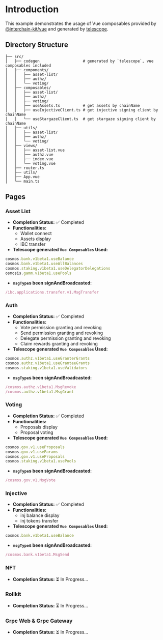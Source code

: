 # Introduction
This example demonstrates the usage of Vue composables provided by [@interchain-kit/vue](https://github.com/cosmology-tech/interchain-kit/tree/main/packages/vue) and generated by [telescope](https://github.com/cosmology-tech/telescope).
## Directory Structure
```
├── src/
│   ├── codegen                   # generated by `telescope`, vue composables included
│   ├── components/
│   │   ├── asset-list/
│   │   ├── authz/
│   │   └── voting/
│   ├── composables/
│   │   ├── asset-list/
│   │   ├── authz/
│   │   ├── voting/
│   │   ├── useAssets.ts          # get assets by chainName
│   │   ├── useInjectiveClient.ts # get injective signing client by chainName
│   │   └── useStargazeClient.ts  # get stargaze signing client by chainName
│   ├── utils/
│   │   ├── asset-list/
│   │   ├── authz/
│   │   └── voting/
│   ├── views/
│   │   ├── asset-list.vue
│   │   ├── authz.vue
│   │   ├── index.vue
│   │   └── voting.vue
│   ├── router.ts
│   ├── utils/
│   ├── App.vue
│   └── main.ts 
```
## Pages

### Asset List
- **Completion Status:** ✅ Completed  
- **Functionalities:**  
  - Wallet connect  
  - Assets display  
  - IBC transfer  
- **Telescope generated `Vue Composables` Used:**
```ts
cosmos.bank.v1beta1.useBalance
cosmos.bank.v1beta1.useAllBalances
cosmos.staking.v1beta1.useDelegatorDelegations
osmosis.gamm.v1beta1.usePools
```
- **`msgType`s been signAndBroadcasted:**
```ts
/ibc.applications.transfer.v1.MsgTransfer
```

### Auth
- **Completion Status:** ✅ Completed  
- **Functionalities:**  
  - Vote permission granting and revoking
  - Send permission granting and revoking
  - Delegate permission granting and revoking
  - Claim rewards granting and revoking
- **Telescope generated `Vue Composables` Used:**
```ts
cosmos.authz.v1beta1.useGranterGrants
cosmos.authz.v1beta1.useGranteeGrants
cosmos.staking.v1beta1.useValidators
```
- **`msgType`s been signAndBroadcasted:**
```ts
/cosmos.authz.v1beta1.MsgRevoke
/cosmos.authz.v1beta1.MsgGrant
```

### Voting
- **Completion Status:** ✅ Completed  
- **Functionalities:**  
  - Proposals display
  - Proposal voting
- **Telescope generated `Vue Composables` Used:**
```ts
cosmos.gov.v1.useProposals
cosmos.gov.v1.useParams
cosmos.gov.v1.useProposals
cosmos.staking.v1beta1.usePools
```
- **`msgType`s been signAndBroadcasted:**
```ts
/cosmos.gov.v1.MsgVote
```

### Injective
- **Completion Status:** ✅ Completed 
- **Functionalities:**  
  - inj balance display
  - inj tokens transfer
- **Telescope generated `Vue Composables` Used:**
```ts
cosmos.bank.v1beta1.useBalance
```
- **`msgType`s been signAndBroadcasted:**
```ts
/cosmos.bank.v1beta1.MsgSend
```

### NFT
- **Completion Status:** ⏳ In Progress...

### Rollkit
- **Completion Status:** ⏳ In Progress...

### Grpc Web & Grpc Gateway
- **Completion Status:** ⏳ In Progress...